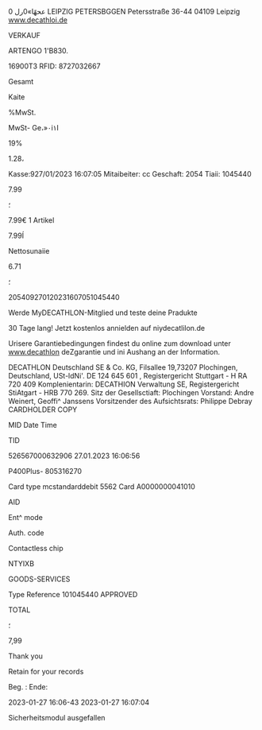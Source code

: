 0 عحهًا»0رل LEIPZIG  PETERSBGGEN
Petersstraße 36-44
04109  Leipzig
www.decathloi.de

VERKAUF

ARTENGO 1'Β830.

16900Τ3
RFID:  8727032667

Gesamt

Kaite

%MwSt.

MwSt- Ge،»٠i١I

19%

1.28،

Kasse:927/01/2023  16:07:05
Mitaibeiter:  cc Geschaft: 2054 Tiaii:  1045440

7.99

؛

7.99€
1  Artikel

7.99Í

Nettosunaiie

6.71

؛

205409270120231607051045440

Werde  MyDECATHLON-Mitglied
und teste deine  Pradukte

30 Tage lang! Jetzt kostenlos
annielden auf niydecatlilon.de

Urisere Garantiebedingungen findest du
online zum  download unter www.decathlon deZgarantie
und ini Aushang an der Information.

DECATHLON  Deutschland SE &  Co.  KG,  Filsallee 19,73207
Plochingen,  Deutschland, USt-ldNi'.  DE  124 645 601 ,
Registergericht Stuttgart -  H RA 720 409  Komplenientarin:
DECATHION Verwaltung SE,  Registergericht StiAtgart -  HRB
770 269.  Sitz der Gesellsctiaft:  Plochingen Vorstand: Andre
Weinert, Geoffi^ Janssens Vorsitzender des  Aufsichtsrats:
Philippe Debray
CARDHOLDER COPY

MID
Date
Time

TID

526567000632906
27.01.2023
16:06:56

P400Plus-
805316270

Card type  mcstandarddebit
5562
Card
Α0000000041010

AID

Ent^
mode

Auth.
code

Contactless chip

NTYIXB

GOODS-SERVICES

Type
Reference  101045440
APPROVED

TOTAL

؛

7,99

Thank you

Retain for your records

Beg. :
Ende:

2023-01-27  16:06-43
2023-01-27  16:07:04

Sicherheitsmodul ausgefallen

